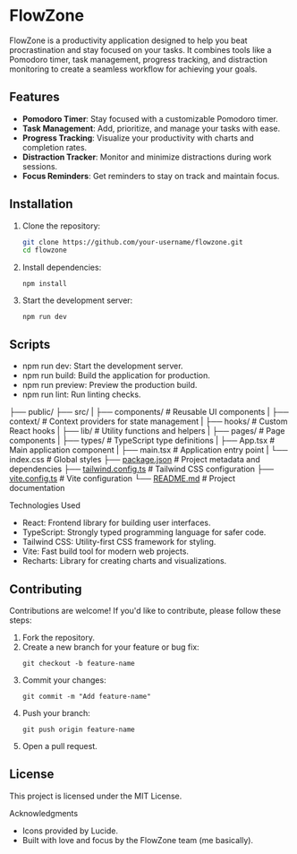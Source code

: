 # FlowZone

FlowZone is a productivity application designed to help you beat procrastination and stay focused on your tasks. It combines tools like a Pomodoro timer, task management, progress tracking, and distraction monitoring to create a seamless workflow for achieving your goals.

## Features

- **Pomodoro Timer**: Stay focused with a customizable Pomodoro timer.
- **Task Management**: Add, prioritize, and manage your tasks with ease.
- **Progress Tracking**: Visualize your productivity with charts and completion rates.
- **Distraction Tracker**: Monitor and minimize distractions during work sessions.
- **Focus Reminders**: Get reminders to stay on track and maintain focus.

## Installation

1. Clone the repository:
   ```bash
   git clone https://github.com/your-username/flowzone.git
   cd flowzone
2. Install dependencies:
    ```
    npm install
    ```
3. Start the development server:
    ```
    npm run dev
    ```

## Scripts
- npm run dev: Start the development server.
- npm run build: Build the application for production.
- npm run preview: Preview the production build.
- npm run lint: Run linting checks.

├── public/
├── src/
|   ├── components/         # Reusable UI components
|   ├── context/            # Context providers for state management
|   ├── hooks/              # Custom React hooks
|   ├── lib/                # Utility functions and helpers
|   ├── pages/              # Page components
|   ├── types/              # TypeScript type definitions
|   ├── App.tsx             # Main application component
|   ├── main.tsx            # Application entry point
|   └── index.css           # Global styles
├── [package.json](http://_vscodecontentref_/0)          # Project metadata and dependencies
├── [tailwind.config.ts](http://_vscodecontentref_/1)   # Tailwind CSS configuration
├── [vite.config.ts](http://_vscodecontentref_/2)      # Vite configuration
└── [README.md](http://_vscodecontentref_/3)          # Project documentation

Technologies Used
- React: Frontend library for building user interfaces.
- TypeScript: Strongly typed programming language for safer code.
- Tailwind CSS: Utility-first CSS framework for styling.
- Vite: Fast build tool for modern web projects.
- Recharts: Library for creating charts and visualizations.

## Contributing
Contributions are welcome! If you'd like to contribute, please follow these steps:

1. Fork the repository.
2. Create a new branch for your feature or bug fix:
    ```
    git checkout -b feature-name
    ```
3. Commit your changes:
    ```
    git commit -m "Add feature-name"
    ```
4. Push your branch:
    ```
    git push origin feature-name
    ```
5. Open a pull request.

## License
This project is licensed under the MIT License.

Acknowledgments
- Icons provided by Lucide.
- Built with love and focus by the FlowZone team (me basically).
